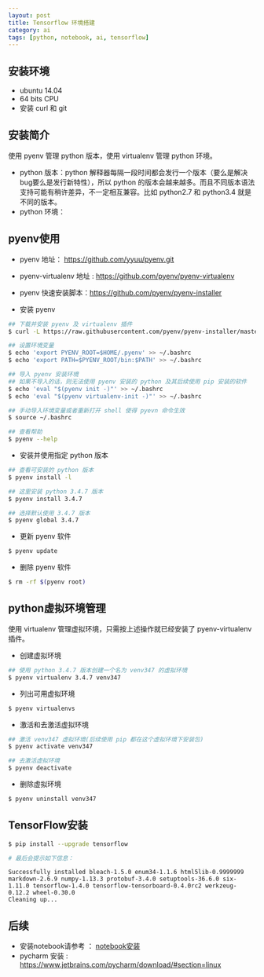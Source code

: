 ```yaml
---
layout: post
title: Tensorflow 环境搭建
category: ai
tags: [python, notebook, ai, tensorflow]
---
```




## 安装环境

* ubuntu 14.04
* 64 bits CPU
* 安装 curl 和 git




## 安装简介

使用 pyenv 管理 python 版本，使用 virtualenv 管理 python 环境。

* python 版本：python 解释器每隔一段时间都会发行一个版本（要么是解决bug要么是发行新特性），所以 python 的版本会越来越多。而且不同版本语法支持可能有稍许差异，不一定相互兼容。比如 python2.7 和 python3.4 就是不同的版本。
* python 环境：



## pyenv使用

*  pyenv 地址： https://github.com/yyuu/pyenv.git
*  pyenv-virtualenv 地址 : https://github.com/pyenv/pyenv-virtualenv
*  pyenv 快速安装脚本：https://github.com/pyenv/pyenv-installer


* 安装 pyenv 

~~~sh
## 下载并安装 pyenv 及 virtualenv 插件
$ curl -L https://raw.githubusercontent.com/pyenv/pyenv-installer/master/bin/pyenv-installer | bash

## 设置环境变量
$ echo 'export PYENV_ROOT=$HOME/.pyenv' >> ~/.bashrc
$ echo 'export PATH=$PYENV_ROOT/bin:$PATH' >> ~/.bashrc

## 导入 pyenv 安装环境
## 如果不导入的话，则无法使用 pyenv 安装的 python 及其后续使用 pip 安装的软件
$ echo 'eval "$(pyenv init -)"' >> ~/.bashrc
$ echo 'eval "$(pyenv virtualenv-init -)"' >> ~/.bashrc

## 手动导入环境变量或者重新打开 shell 使得 pyevn 命令生效
$ source ~/.bashrc

## 查看帮助
$ pyenv --help
~~~

* 安装并使用指定 python 版本

~~~sh
## 查看可安装的 python 版本
$ pyenv install -l

## 这里安装 python 3.4.7 版本
$ pyenv install 3.4.7

## 选择默认使用 3.4.7 版本
$ pyenv global 3.4.7
~~~

* 更新 pyenv 软件

~~~sh
$ pyenv update
~~~

* 删除 pyenv 软件

~~~sh
$ rm -rf $(pyenv root)
~~~



## python虚拟环境管理

使用 virtualenv 管理虚拟环境，只需按上述操作就已经安装了 pyenv-virtualenv 插件。

* 创建虚拟环境

~~~sh
## 使用 python 3.4.7 版本创建一个名为 venv347 的虚拟环境
$ pyenv virtualenv 3.4.7 venv347
~~~

* 列出可用虚拟环境

~~~sh
$ pyenv virtualenvs
~~~

* 激活和去激活虚拟环境

~~~sh
## 激活 venv347 虚拟环境(后续使用 pip 都在这个虚拟环境下安装包)
$ pyenv activate venv347

## 去激活虚拟环境
$ pyenv deactivate
~~~

* 删除虚拟环境

~~~sh
$ pyenv uninstall venv347
~~~



## TensorFlow安装

~~~sh
$ pip install --upgrade tensorflow

# 最后会提示如下信息：
~~~

```
Successfully installed bleach-1.5.0 enum34-1.1.6 html5lib-0.9999999 markdown-2.6.9 numpy-1.13.3 protobuf-3.4.0 setuptools-36.6.0 six-1.11.0 tensorflow-1.4.0 tensorflow-tensorboard-0.4.0rc2 werkzeug-0.12.2 wheel-0.30.0
Cleaning up...
```



## 后续

* 安装notebook请参考 ：  [notebook安装](http://blog.lisp4fun.com/2017/10/11/noteboot-setup)
* pycharm 安装 : https://www.jetbrains.com/pycharm/download/#section=linux


